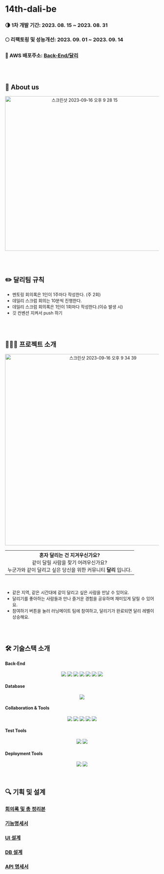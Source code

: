 # 14th-dali-be
### 🌗 1차 개발 기간: 2023. 08. 15 ~ 2023. 08. 31
### 🌕 리팩토링 및 성능개선: 2023. 09. 01 ~ 2023. 09. 14
### 🏡 AWS 배포주소: [Back-End/달리](http://ec2-3-39-12-81.ap-northeast-2.compute.amazonaws.com:8080)

<br><br>

## 👀 About us
<p align="center">
<img width="505" alt="스크린샷 2023-09-16 오후 9 28 15" src="https://github.com/Couch-Coders/14th-dali-be/assets/120344687/f39d39f8-109b-4860-b181-f84057bc357a">
</p>

<br><br>

## ✏️ 달리팀 규칙
- 멘토링 회의록은 1인이 1주마다 작성한다. (주 2회)
- 데일리 스크럼 회의는 10분씩 진행한다.
- 데일리 스크럼 회의록은 1인이 1회마다 작성한다.(이슈 발생 시)
- 깃 컨벤션 지켜서 push 하기

<br><br>

## 🏃🏻‍♀️ 프로젝트 소개
<p align="center">
<img width="625" alt="스크린샷 2023-09-16 오후 9 34 39" src="https://github.com/Couch-Coders/14th-dali-be/assets/120344687/2ef1c08b-a87e-4aaf-8dc7-e86575997b29">
</p>
<div align="center">
  
| |
|:-:|
| **혼자 달리는 건 지겨우신가요?** <br> 같이 달릴 사람을 찾기 어려우신가요? <br> 누군가와 같이 달리고 싶은 당신을 위한 커뮤니티 **달리** 입니다. |
  
</div>
<br>

- 같은 지역, 같은 시간대에 같이 달리고 싶은 사람을 만날 수 있어요.
- 달리기를 좋아하는 사람들과 만나 즐거운 경험을 공유하며 재미있게 달릴 수 있어요.
- 참여하기 버튼을 눌러 러닝메이트 팀에 참여하고, 달리기가 완료되면 달리 레벨이 상승해요.

<br><br>

## 🛠️ 기술스택 소개

#### Back-End

<div style="margin: 0 auto; text-align: center;"> 
      <img src="https://img.shields.io/badge/java-007396?style=for-the-badge&logo=java&logoColor=white">
      <img src="https://img.shields.io/badge/springboot-6DB33F?style=for-the-badge&logo=springboot&logoColor=white">
      <img src="https://img.shields.io/badge/JPA-20336B?style=for-the-badge&logo=datajpa&logoColor=white">
      <img src="https://img.shields.io/badge/gradle-02303A?style=for-the-badge&logo=gradle&logoColor=white">
      <img src="https://img.shields.io/badge/Spring%20Security-6DB33F?style=for-the-badge&logo=Spring%20Security&logoColor=white">
      <img src="https://img.shields.io/badge/JWT-6DB33F?style=for-the-badge&logo=JWT&logoColor=white">
      <img src="https://img.shields.io/badge/Oauth2.0-03C75A?style=for-the-badge&logo=NAVER&logoColor=white">
</div>

#### Database
<div style="margin: 0 auto; text-align: center;"> 
      <img src="https://img.shields.io/badge/mariaDB-003545?style=for-the-badge&logo=mariaDB&logoColor=white"> 
</div>

#### Collaboration & Tools

<div style="margin: 0 auto; text-align: center;"> 
      <img src="https://img.shields.io/badge/slack-4A154B?style=for-the-badge&logo=slack&logoColor=white">
      <img src="https://img.shields.io/badge/discord-5865F2?style=for-the-badge&logo=discord&logoColor=white">
      <img src="https://img.shields.io/badge/github-181717?style=for-the-badge&logo=github&logoColor=white">
      <img src="https://img.shields.io/badge/INTELLIJ%20IEEA-2C2255?style=for-the-badge&logo=INTELLIJ%20IDEA&logoColor=white">
      <img src="https://img.shields.io/badge/notion-000000?style=for-the-badge&logo=notion&logoColor=white">  
</div>

#### Test Tools

<div style="margin: 0 auto; text-align: center;"> 
      <img src="https://img.shields.io/badge/postman-FF6C37?style=for-the-badge&logo=postman&logoColor=white">
      <img src="https://img.shields.io/badge/JMeter-D22128?style=for-the-badge&logo=APACHE%20JMETER&logoColor=white">
</div>

#### Deployment Tools
<div style="margin: 0 auto; text-align: center;"> 
      <img src="https://img.shields.io/badge/AWS-FF9900?style=for-the-badge&logo=Amazon%20EC2&logoColor=white">
      <img src="https://img.shields.io/badge/DOCKER-2496ED?style=for-the-badge&logo=DOCKER&logoColor=white">
</div>
<br><br>

## 🔍 기획 및 설계

### [회의록 및 총 정리본](https://rose-thistle-6ed.notion.site/14-5d78e06247e444cf97c4f43d8fc59a0b?pvs=4)
### [기능명세서](https://rose-thistle-6ed.notion.site/c92225c7c3c8451d9a800cd7fec7b7cc?v=816de225a12d47cb9d9ab1ccfc242906&pvs=4)
### [UI 설계](https://www.figma.com/file/ClyyVIQJj1Y8LINQhTU2uJ/%EB%8B%AC%EB%A6%AC-UI-%EC%84%A4%EA%B3%84?type=design&node-id=0%3A1&mode=design&t=yxoFAhppM5NLWbRG-1)
### [DB 설계](https://rose-thistle-6ed.notion.site/DB-6085dada5d884541aed76147d4d3cd44?pvs=4)
### [API 명세서](https://rose-thistle-6ed.notion.site/API-9fce46d6c62c410f885e42692694a542?pvs=4)
